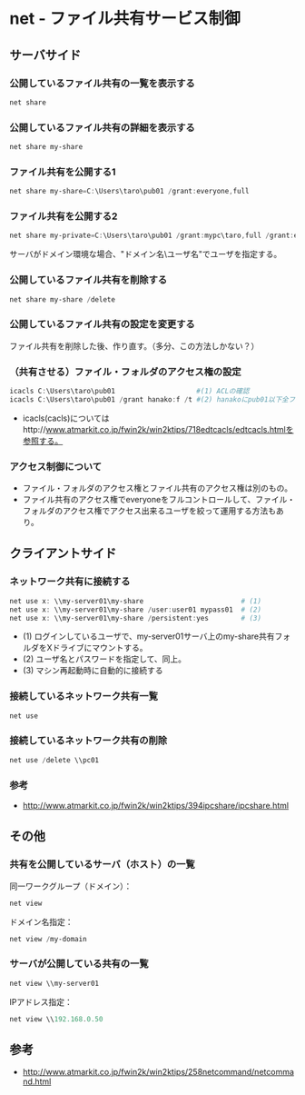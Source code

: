 ﻿# net - ファイル共有サービス制御

## サーバサイド
### 公開しているファイル共有の一覧を表示する

```powershell
net share
```

### 公開しているファイル共有の詳細を表示する

```powershell
net share my-share
```

### ファイル共有を公開する1

```powershell
net share my-share=C:\Users\taro\pub01 /grant:everyone,full
```

### ファイル共有を公開する2

```powershell
net share my-private=C:\Users\taro\pub01 /grant:mypc\taro,full /grant:everyone,read
```

サーバがドメイン環境な場合、"ドメイン名\ユーザ名"でユーザを指定する。

### 公開しているファイル共有を削除する

```powershell
net share my-share /delete
```

### 公開しているファイル共有の設定を変更する
ファイル共有を削除した後、作り直す。（多分、この方法しかない？）

### （共有させる）ファイル・フォルダのアクセス権の設定

```powershell
icacls C:\Users\taro\pub01                    #(1) ACLの確認
icacls C:\Users\taro\pub01 /grant hanako:f /t #(2) hanakoにpub01以下全ファイルのフルコントロールを許可
```

- icacls(cacls)についてはhttp://www.atmarkit.co.jp/fwin2k/win2ktips/718edtcacls/edtcacls.htmlを参照する。

### アクセス制御について

- ファイル・フォルダのアクセス権とファイル共有のアクセス権は別のもの。
- ファイル共有のアクセス権でeveryoneをフルコントロールして、ファイル・フォルダのアクセス権でアクセス出来るユーザを絞って運用する方法もあり。

## クライアントサイド
### ネットワーク共有に接続する

```powershell
net use x: \\my-server01\my-share                        # (1)
net use x: \\my-server01\my-share /user:user01 mypass01  # (2)
net use x: \\my-server01\my-share /persistent:yes        # (3)
```

- (1) ログインしているユーザで、my-server01サーバ上のmy-share共有フォルダをXドライブにマウントする。
- (2) ユーザ名とパスワードを指定して、同上。
- (3) マシン再起動時に自動的に接続する

### 接続しているネットワーク共有一覧

```powershell
net use
```

### 接続しているネットワーク共有の削除

```powershell
net use /delete \\pc01
```

### 参考

- http://www.atmarkit.co.jp/fwin2k/win2ktips/394ipcshare/ipcshare.html

## その他
### 共有を公開しているサーバ（ホスト）の一覧
同一ワークグループ（ドメイン）：

```powershell
net view
```

ドメイン名指定：

```powershell
net view /my-domain
```

### サーバが公開している共有の一覧

```powershell
net view \\my-server01
```

IPアドレス指定：

```powershell
net view \\192.168.0.50 
```

## 参考

- http://www.atmarkit.co.jp/fwin2k/win2ktips/258netcommand/netcommand.html
